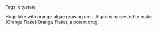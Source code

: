 Tags: citystate

Huge lake with orange algae growing on it. Algae is harvested to make [Orange Flake](Orange Flake), a potent drug.